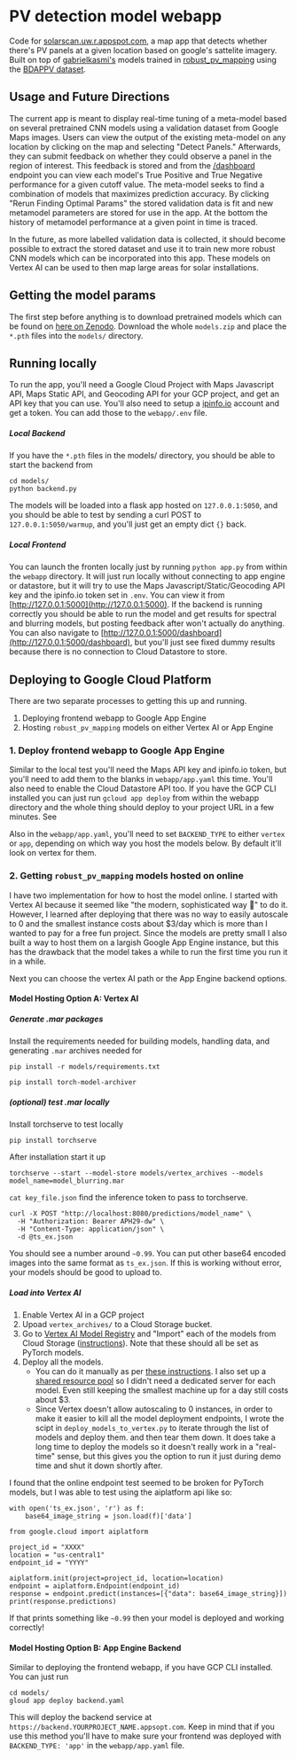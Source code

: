 # PV detection model webapp

Code for [solarscan.uw.r.appspot.com](https://solarscan.uw.r.appspot.com), a map app that detects whether there's PV panels at a given location based on google's sattelite imagery.  Built on top of [gabrielkasmi's](https://github.com/gabrielkasmi) models trained in [robust_pv_mapping](https://github.com/gabrielkasmi/robust_pv_mapping) using the [BDAPPV dataset](https://zenodo.org/records/12179554).

## Usage and Future Directions

The current app is meant to display real-time tuning of a meta-model based on several pretrained CNN models using a validation dataset from Google Maps images.  Users can view the output of the existing meta-model on any location by clicking on the map and selecting "Detect Panels."  Afterwards, they can submit feedback on whether they could observe a panel in the region of interest.  This feedback is stored and from the [/dashboard](https://solarscan.uw.r.appspot.com/dashboard) endpoint you can view each model's True Positive and True Negative performance for a given cutoff value.  The meta-model seeks to find a combination of models that maximizes prediction accuracy.  By clicking "Rerun Finding Optimal Params" the stored validation data is fit and new metamodel parameters are stored for use in the app.  At the bottom the history of metamodel performance at a given point in time is traced.

In the future, as more labelled validation data is collected, it should become possible to extract the stored dataset and use it to train new more robust CNN models which can be incorporated into this app.  These models on Vertex AI can be used to then map large areas for solar installations.

## Getting the model params

The first step before anything is to download pretrained models which can be found on [here on Zenodo](https://zenodo.org/records/14673918).  Download the whole `models.zip` and place the `*.pth` files into the `models/` directory.

## Running locally 

To run the app, you'll need a Google Cloud Project with Maps Javascript API, Maps Static API, and Geocoding API for your GCP project, and get an API key that you can use.   You'll also need to setup a [ipinfo.io](https://ipinfo.io) account and get a token.  You can add those to the `webapp/.env` file.

##### Local Backend

If you have the `*.pth` files in the models/ directory, you should be able to start the backend from

```
cd models/
python backend.py
```

The models will be loaded into a flask app hosted on `127.0.0.1:5050`, and you should be able to test by sending a curl POST to `127.0.0.1:5050/warmup`, and you'll just get an empty dict `{}` back.

##### Local Frontend

You can launch the fronten locally just by running `python app.py` from within the `webapp` directory.  It will just run locally without connecting to app engine or datastore, but it will try to use the Maps Javascript/Static/Geocoding API key and the ipinfo.io token set in `.env`.  You can view it from [http://127.0.0.1:5000](http://127.0.0.1:5000). If the backend is running correctly you should be able to run the model and get results for spectral and blurring models, but posting feedback after won't actually do anything.  You can also navigate to [http://127.0.0.1:5000/dashboard](http://127.0.0.1:5000/dashboard), but you'll just see fixed dummy results because there is no connection to Cloud Datastore to store.

## Deploying to Google Cloud Platform

There are two separate processes to getting this up and running.

1. Deploying frontend webapp to Google App Engine
2. Hosting `robust_pv_mapping` models on either Vertex AI or App Engine

### 1. Deploy frontend webapp to Google App Engine

Similar to the local test you'll need the Maps API key and ipinfo.io token, but you'll need to add them to the blanks in `webapp/app.yaml` this time. You'll also need to enable the Cloud Datastore API too. If you have the GCP CLI installed you can just run `gcloud app deploy` from within the webapp directory and the whole thing should deploy to your project URL in a few minutes.  See 

Also in the `webapp/app.yaml`, you'll need to set `BACKEND_TYPE` to either `vertex` or `app`, depending on which way you host the models below.  By default it'll look on vertex for them.

### 2. Getting `robust_pv_mapping` models hosted on online

I have two implementation for how to host the model online.  I started with Vertex AI because it seemed like "the modern, sophisticated way 🧐" to do it.  However, I learned after deploying that there was no way to easily autoscale to 0 and the smallest instance costs about $3/day which is more than I wanted to pay for a free fun project.  Since the models are pretty small I also built a way to host them on a largish Google App Engine instance, but this has the drawback that the model takes a while to run the first time you run it in a while. 

Next you can choose the vertex AI path or the App Engine backend options.

#### Model Hosting Option A: Vertex AI

##### Generate .mar packages 

Install the requirements needed for building models, handling data, and generating `.mar` archives needed for  

```pip install -r models/requirements.txt```

```pip install torch-model-archiver```


##### (optional) test .mar locally

Install torchserve to test locally

```pip install torchserve```

After installation start it up 

```torchserve --start --model-store models/vertex_archives --models model_name=model_blurring.mar```

```cat key_file.json```
find the inference token to pass to torchserve.

```
curl -X POST "http://localhost:8080/predictions/model_name" \                                
  -H "Authorization: Bearer APH29-dw" \
  -H "Content-Type: application/json" \
  -d @ts_ex.json
```

You should see a number around `~0.99`.  You can put other base64 encoded images into the same format as `ts_ex.json`.  If this is working without error, your models should be good to upload to.

##### Load into Vertex AI

1. Enable Vertex AI in a GCP project
2. Upoad `vertex_archives/` to a Cloud Storage bucket. 
3. Go to [Vertex AI Model Registry](https://console.cloud.google.com/vertex-ai/models) and "Import" each of the models from Cloud Storage ([instructions](https://cloud.google.com/vertex-ai/docs/model-registry/import-model/)).  Note that these should all be set as PyTorch models.
4. Deploy all the models. 
    - You can do it manually as per [these instructions](https://cloud.google.com/vertex-ai/docs/general/deployment#google-cloud-console).  I also set up a [shared resource pool](https://cloud.google.com/vertex-ai/docs/predictions/model-co-hosting) so I didn't need a dedicated server for each model.  Even still keeping the smallest machine up for a day still costs about $3.
    - Since Vertex doesn't allow autoscaling to 0 instances, in order to make it easier to kill all the model deployment endpoints, I wrote the scipt in `deploy_models_to_vertex.py` to iterate through the list of models and deploy them. and then tear them down.  It does take a long time to deploy the models so it doesn't really work in a "real-time" sense, but this gives you the option to run it just during demo time and shut it down shortly after.

I found that the online endpoint test seemed to be broken for PyTorch models, but I was able to test using the aiplatform api like so:

```
with open('ts_ex.json', 'r') as f:
    base64_image_string = json.load(f)['data'] 

from google.cloud import aiplatform

project_id = "XXXX"
location = "us-central1"
endpoint_id = "YYYY"

aiplatform.init(project=project_id, location=location)
endpoint = aiplatform.Endpoint(endpoint_id)
response = endpoint.predict(instances=[{"data": base64_image_string}])
print(response.predictions)
```

If that prints something like `~0.99` then your model is deployed and working correctly!

#### Model Hosting Option B: App Engine Backend

Similar to deploying the frontend webapp, if you have GCP CLI installed.  You can just run 

```
cd models/
gloud app deploy backend.yaml
``` 

This will deploy the backend service at `https://backend.YOURPROJECT_NAME.appsopt.com`.  Keep in mind that if you use this method you'll have to make sure your frontend was deployed with `BACKEND_TYPE: 'app'` in the `webapp/app.yaml` file.
